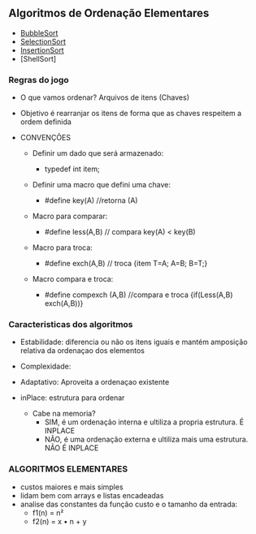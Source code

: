 ## Algoritmos de Ordenação Elementares

 - [BubbleSort](https://github.com/acamposs/EDA/blob/main/OrdenacaoElementares/bubble_Interativo.c)
 - [SelectionSort](https://github.com/acamposs/EDA/blob/main/OrdenacaoElementares/Selection.c)
 - [InsertionSort](https://github.com/acamposs/EDA/blob/main/OrdenacaoElementares/insertion.c)
 - [ShellSort]

 ### Regras do jogo
 - O que vamos ordenar? Arquivos de itens (Chaves)

 - Objetivo é rearranjar os itens de forma que as chaves respeitem a ordem definida 

 - CONVENÇÕES

     - Definir um dado que será armazenado:
         - typedef int item;

     - Definir uma macro que defini uma chave:
         - #define key(A) //retorna (A)

     - Macro para comparar: 
         - #define less(A,B) // compara key(A) < key(B)

     - Macro para troca: 
         - #define exch(A,B) // troca {item T=A;  A=B; B=T;}
     
     - Macro compara e troca: 
         - #define compexch (A,B) //compara e troca {if(Less(A,B) exch(A,B))}


### Caracteristicas dos algoritmos

 - Estabilidade: diferencia ou não os itens iguais e mantém amposição relativa da ordenaçao dos elementos

 - Complexidade: 

 - Adaptativo: Aproveita a ordenaçao existente

 - inPlace: estrutura para ordenar
    - Cabe na memoria? 
         - SIM, é um ordenação interna e ultiliza a propria estrutura. É INPLACE 
         - NÃO, é uma ordenação externa e ultiliza mais uma estrutura. NÃO É INPLACE

### ALGORITMOS ELEMENTARES
 - custos maiores e mais simples
 - lidam bem com arrays e listas encadeadas
 - analise das constantes da função custo e o tamanho da entrada:
    - f1(n) = n² 
    - f2(n) = x • n + y
 
